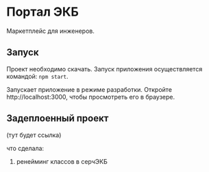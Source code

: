 # Портал ЭКБ

Маркетплейс для инженеров.

## Запуск

Проект необходимо скачать. Запуск приложения осуществляется командой: `npm start`.

Запускает приложение в режиме разработки. Откройте http://localhost:3000, чтобы просмотреть его в браузере.

## Задеплоенный проект

(тут будет ссылка)

что сделала:

1. ренейминг классов в серчЭКБ
